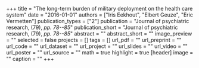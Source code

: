 +++
title = "The long-term burden of military deployment on the health care system"
date = "2016-01-01"
authors = ["Iris Eekhout", "Elbert Geuze", "Eric Vermetten"]
publication_types = ["2"]
publication = "Journal of psychiatric research, (79), _pp. 78--85_"
publication_short = "Journal of psychiatric research, (79), _pp. 78--85_"
abstract = ""
abstract_short = ""
image_preview = ""
selected = false
projects = []
tags = []
url_pdf = ""
url_preprint = ""
url_code = ""
url_dataset = ""
url_project = ""
url_slides = ""
url_video = ""
url_poster = ""
url_source = ""
math = true
highlight = true
[header]
image = ""
caption = ""
+++
